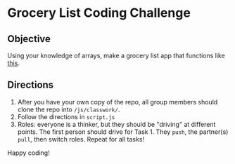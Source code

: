 # Grocery List Coding Challenge

## Objective
Using your knowledge of arrays, make a grocery list app that functions like [this](https://hstatsep-js.github.io/grocery-list-cc/hidden.html).

## Directions
1. After you have your own copy of the repo, all group members should clone the repo into `/js/classwork/`.
2. Follow the directions in `script.js`
3. Roles: everyone is a thinker, but they should be "driving" at different points. The first person should drive for Task 1. They `push`, the partner(s) `pull`, then switch roles. Repeat for all tasks!

Happy coding!

